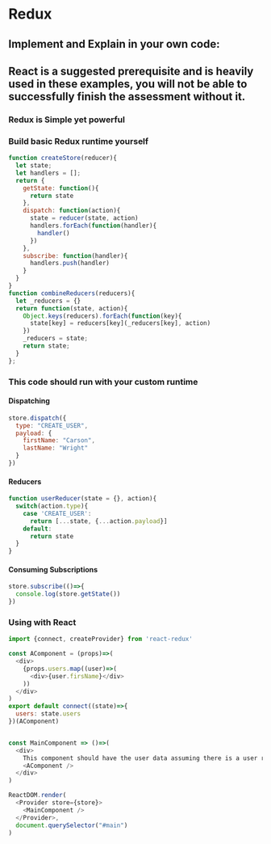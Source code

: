 # Redux
## Implement and Explain in your own code:

## React is a suggested prerequisite and is heavily used in these examples, you will not be able to successfully finish the assessment without it.

### Redux is Simple yet powerful

### Build basic Redux runtime yourself
```javascript
function createStore(reducer){
  let state;
  let handlers = [];
  return {
    getState: function(){
      return state
    },
    dispatch: function(action){
      state = reducer(state, action)
      handlers.forEach(function(handler){
        handler()
      })
    },
    subscribe: function(handler){
      handlers.push(handler)
    }
  }
}
function combineReducers(reducers){
  let _reducers = {}
  return function(state, action){
    Object.keys(reducers).forEach(function(key){
      state[key] = reducers[key](_reducers[key], action)
    })
    _reducers = state;
    return state;
  }
};
```

### This code should run with your custom runtime

#### Dispatching
```javascript
store.dispatch({
  type: "CREATE_USER",
  payload: {
    firstName: "Carson",
    lastName: "Wright"
  }
})
```

#### Reducers
```javascript
function userReducer(state = {}, action){
  switch(action.type){
    case 'CREATE_USER':
      return [...state, {...action.payload}]
    default:
      return state
  }
}
```

#### Consuming Subscriptions
```javascript
store.subscribe(()=>{
  console.log(store.getState())
})
```

### Using with React

```javascript
import {connect, createProvider} from 'react-redux'

const AComponent = (props)=>(
  <div>
    {props.users.map((user)=>(
      <div>{user.firsName}</div>
    ))
  </div>
)
export default connect((state)=>{
  users: state.users
})(AComponent)


const MainComponent => ()=>(
  <div>
    This component should have the user data assuming there is a user reducer \/
    <AComponent />
  </div>
)

ReactDOM.render(
  <Provider store={store}>
    <MainComponent />
  </Provider>,
  document.querySelector("#main")
)
```